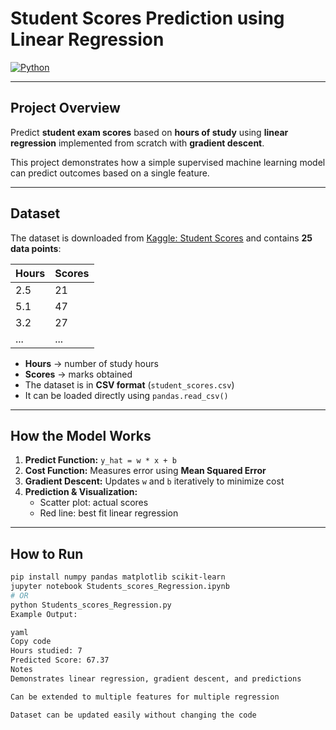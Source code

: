 # Student Scores Prediction using Linear Regression

[![Python](https://img.shields.io/badge/python-3.11-blue)](https://www.python.org/)

---

## Project Overview
Predict **student exam scores** based on **hours of study** using **linear regression** implemented from scratch with **gradient descent**.

This project demonstrates how a simple supervised machine learning model can predict outcomes based on a single feature.

---

## Dataset
The dataset is downloaded from [Kaggle: Student Scores](https://www.kaggle.com/datasets/kamleshsam/student-scores) and contains **25 data points**:

| Hours | Scores |
|-------|--------|
| 2.5   | 21     |
| 5.1   | 47     |
| 3.2   | 27     |
| ...   | ...    |

- **Hours** → number of study hours  
- **Scores** → marks obtained  
- The dataset is in **CSV format** (`student_scores.csv`)  
- It can be loaded directly using `pandas.read_csv()`

---

## How the Model Works

1. **Predict Function:** `y_hat = w * x + b`  
2. **Cost Function:** Measures error using **Mean Squared Error**  
3. **Gradient Descent:** Updates `w` and `b` iteratively to minimize cost  
4. **Prediction & Visualization:**  
   - Scatter plot: actual scores  
   - Red line: best fit linear regression  

---

## How to Run
```bash
pip install numpy pandas matplotlib scikit-learn
jupyter notebook Students_scores_Regression.ipynb
# OR
python Students_scores_Regression.py
Example Output:

yaml
Copy code
Hours studied: 7
Predicted Score: 67.37
Notes
Demonstrates linear regression, gradient descent, and predictions

Can be extended to multiple features for multiple regression

Dataset can be updated easily without changing the code
